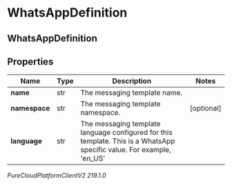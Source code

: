 # WhatsAppDefinition

## WhatsAppDefinition

## Properties

|Name | Type | Description | Notes|
|------------ | ------------- | ------------- | -------------|
| **name** | str | The messaging template name. | |
| **namespace** | str | The messaging template namespace. | [optional] |
| **language** | str | The messaging template language configured for this template. This is a WhatsApp specific value. For example, &#39;en_US&#39; | |



_PureCloudPlatformClientV2 219.1.0_
